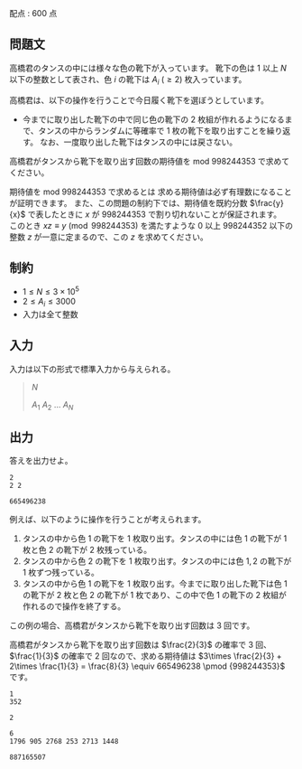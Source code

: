 配点 : $600$ 点

## 問題文

高橋君のタンスの中には様々な色の靴下が入っています。
靴下の色は $1$ 以上 $N$ 以下の整数として表され、色 $i$ の靴下は $A_i\ (\geq 2)$ 枚入っています。

高橋君は、以下の操作を行うことで今日履く靴下を選ぼうとしています。

- 今までに取り出した靴下の中で同じ色の靴下の $2$ 枚組が作れるようになるまで、タンスの中からランダムに等確率で $1$ 枚の靴下を取り出すことを繰り返す。
なお、一度取り出した靴下はタンスの中には戻さない。

高橋君がタンスから靴下を取り出す回数の期待値を $\text{mod } 998244353$ で求めてください。

期待値を $\text{mod } 998244353$ で求めるとは
求める期待値は必ず有理数になることが証明できます。
また、この問題の制約下では、期待値を既約分数 $\frac{y}{x}$ で表したときに $x$ が $998244353$ で割り切れないことが保証されます。  
このとき $xz \equiv y \pmod{998244353}$ を満たすような $0$ 以上 $998244352$ 以下の整数 $z$ が一意に定まるので、この $z$ を求めてください。

## 制約

- $1\leq N \leq 3\times 10^5$
- $2\leq A_i \leq 3000$
- 入力は全て整数

## 入力

入力は以下の形式で標準入力から与えられる。

> $N$
> 
> $A_1$ $A_2$ $\dots$ $A_N$

## 出力

答えを出力せよ。

```input1
2
2 2
```

```output1
665496238
```

例えば、以下のように操作を行うことが考えられます。

1. タンスの中から色 $1$ の靴下を $1$ 枚取り出す。タンスの中には色 $1$ の靴下が $1$ 枚と色 $2$ の靴下が $2$ 枚残っている。
2. タンスの中から色 $2$ の靴下を $1$ 枚取り出す。タンスの中には色 $1,2$ の靴下が $1$ 枚ずつ残っている。
3. タンスの中から色 $1$ の靴下を $1$ 枚取り出す。今までに取り出した靴下は色 $1$ の靴下が $2$ 枚と色 $2$ の靴下が $1$ 枚であり、この中で色 $1$ の靴下の $2$ 枚組が作れるので操作を終了する。

この例の場合、高橋君がタンスから靴下を取り出す回数は $3$ 回です。

高橋君がタンスから靴下を取り出す回数は $\frac{2}{3}$ の確率で $3$ 回、$\frac{1}{3}$ の確率で $2$ 回なので、求める期待値は $3\times \frac{2}{3} + 2\times \frac{1}{3} = \frac{8}{3} \equiv 665496238 \pmod {998244353}$ です。

```input2
1
352
```

```output2
2
```

```input3
6
1796 905 2768 253 2713 1448
```

```output3
887165507
```